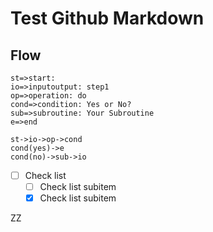 # Test Github Markdown


## Flow

```flow
st=>start:
io=>inputoutput: step1
op=>operation: do
cond=>condition: Yes or No?
sub=>subroutine: Your Subroutine
e=>end

st->io->op->cond
cond(yes)->e
cond(no)->sub->io
```


-[ ] Check list
    -[ ] Check list subitem
    -[x] Check list subitem

ZZ
